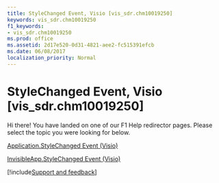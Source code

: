 ```yaml
---
title: StyleChanged Event, Visio [vis_sdr.chm10019250]
keywords: vis_sdr.chm10019250
f1_keywords:
- vis_sdr.chm10019250
ms.prod: office
ms.assetid: 2d17e520-0d31-4821-aee2-fc515391efcb
ms.date: 06/08/2017
localization_priority: Normal
---
```



# StyleChanged Event, Visio [vis_sdr.chm10019250]

Hi there! You have landed on one of our F1 Help redirector pages. Please select the topic you were looking for below.

[Application.StyleChanged Event (Visio)](http://msdn.microsoft.com/library/f56680b3-71c3-91c6-23d0-7d5840f9aeb5%28Office.15%29.aspx)

[InvisibleApp.StyleChanged Event (Visio)](http://msdn.microsoft.com/library/89b640c3-4aba-f31a-7562-a4372b3b3ebd%28Office.15%29.aspx)

[!include[Support and feedback](~/includes/feedback-boilerplate.md)]